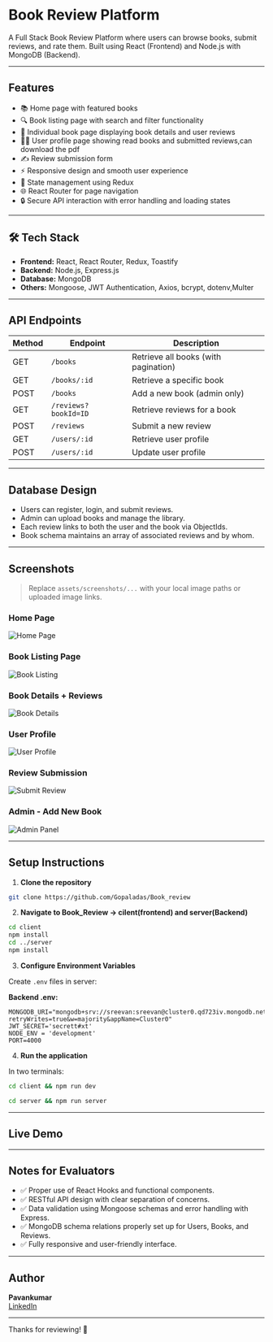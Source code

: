 # Book Review Platform

A Full Stack Book Review Platform where users can browse books, submit reviews, and rate them. Built using React (Frontend) and Node.js with MongoDB (Backend).

---

## Features

- 📚 Home page with featured books
- 🔍 Book listing page with search and filter functionality
- 📖 Individual book page displaying book details and user reviews
- 🧑‍💻 User profile page showing read books and submitted reviews,can download the pdf
- ✍️ Review submission form
- ⚡ Responsive design and smooth user experience
- 🔁 State management using Redux
- 🌐 React Router for page navigation
- 🔒 Secure API interaction with error handling and loading states

---

## 🛠️ Tech Stack

- **Frontend:** React, React Router, Redux, Toastify
- **Backend:** Node.js, Express.js
- **Database:** MongoDB
- **Others:** Mongoose, JWT Authentication, Axios, bcrypt, dotenv,Multer

---

## API Endpoints

| Method | Endpoint                | Description                         |
|--------|--------------------------|-------------------------------------|
| GET    | `/books`                | Retrieve all books (with pagination) |
| GET    | `/books/:id`            | Retrieve a specific book            |
| POST   | `/books`                | Add a new book (admin only)         |
| GET    | `/reviews?bookId=ID`    | Retrieve reviews for a book         |
| POST   | `/reviews`              | Submit a new review                 |
| GET    | `/users/:id`            | Retrieve user profile               |
| POST    | `/users/:id`            | Update user profile                 |

---

## Database Design

- Users can register, login, and submit reviews.
- Admin can upload books and manage the library.
- Each review links to both the user and the book via ObjectIds.
- Book schema maintains an array of associated reviews and by whom.

---

## Screenshots

> Replace `assets/screenshots/...` with your local image paths or uploaded image links.

### Home Page
![Home Page](assets/screenshots/home.png)

### Book Listing Page
![Book Listing](assets/screenshots/book-listing.png)

### Book Details + Reviews
![Book Details](assets/screenshots/book-details.png)

### User Profile
![User Profile](assets/screenshots/user-profile.png)

### Review Submission
![Submit Review](assets/screenshots/review-form.png)

### Admin - Add New Book
![Admin Panel](assets/screenshots/admin-add-book.png)

---

## Setup Instructions

1. **Clone the repository**
```bash
git clone https://github.com/Gopaladas/Book_review
```

2. **Navigate to Book_Review -> cilent(frontend) and server(Backend)**
```bash
cd client
npm install
cd ../server
npm install
```

3. **Configure Environment Variables**

Create `.env` files in server:

**Backend .env:**
```
MONGODB_URI="mongodb+srv://sreevan:sreevan@cluster0.qd723iv.mongodb.net/?retryWrites=true&w=majority&appName=Cluster0"
JWT_SECRET='secrett#xt'
NODE_ENV = 'development'
PORT=4000
```



4. **Run the application**

In two terminals:
```bash
cd client && npm run dev
```
```bash
cd server && npm run server
```

---

## Live Demo



---

## Notes for Evaluators

- ✅ Proper use of React Hooks and functional components.
- ✅ RESTful API design with clear separation of concerns.
- ✅ Data validation using Mongoose schemas and error handling with Express.
- ✅ MongoDB schema relations properly set up for Users, Books, and Reviews.
- ✅ Fully responsive and user-friendly interface.

---

## Author

**Pavankumar**  
[LinkedIn](linkedin.com/in/gopaladas-pavankumar-a5a3b8255)

---

Thanks for reviewing! 🚀

